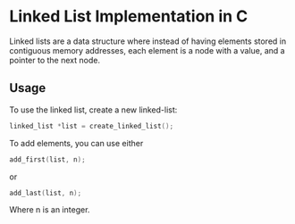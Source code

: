 # Linked List Implementation in C

Linked lists are a data structure where instead of having elements stored in contiguous memory addresses, each element is a node with a value, and a pointer to the next node.

## Usage

To use the linked list, create a new linked-list:

```C
linked_list *list = create_linked_list();
```

To add elements, you can use either

```c
add_first(list, n);
```

or

```c
add_last(list, n);
```

Where n is an integer.
